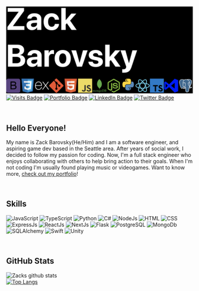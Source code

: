 [![Zack's Github banner](./assets/header.png)](https://zackbarovsky.dev/)
[![Visits Badge](https://badges.pufler.dev/visits/zbarovsky/zbarovsky)](https://zackbarovsky.dev/)
[![Portfolio Badge](https://img.shields.io/badge/Portfolio-Profile-1A5E8C)](https://zackbarovsky.dev/)
[![LinkedIn Badge](https://img.shields.io/badge/LinkedIn-Profile-0e76a8)](https://www.linkedin.com/in/zbarovsky/)
[![Twitter Badge](https://img.shields.io/badge/Twitter-Profile-1DA1F2)](https://twitter.com/zbarovsky)


<br>

## Hello Everyone!
My name is Zack Barovsky(He/Him) and I am a software engineer, and aspiring game dev based in the Seattle area. After years of social work, I decided to follow my passion for coding. Now, I'm a full stack engineer who enjoys collaborating with others to help bring action to their goals. When I'm not coding I'm usually found playing music or videogames. Want to know more, [check out my portfolio](https://zackbarovsky.dev/)!

<br>

## Skills
![JavaScript](https://img.shields.io/badge/Code-JavaScript-048939)
![TypeScript](https://img.shields.io/badge/Code-TypeScript-048939)
![Python](https://img.shields.io/badge/Code-Python-048939)
![C#](https://img.shields.io/badge/Code-CSharp-048939)
![NodeJs](https://img.shields.io/badge/Code-Node-048939)
![HTML](https://img.shields.io/badge/Code-HTML-048939)
![CSS](https://img.shields.io/badge/Code-CSS/SASS-048939)
![ExpressJs](https://img.shields.io/badge/Code-ExpressJs-048939)
![ReactJs](https://img.shields.io/badge/Code-ReactJs-048939)
![NextJs](https://img.shields.io/badge/Code-NextJs-048939)
![Flask](https://img.shields.io/badge/Code-Flask-048939)
![PostgreSQL](https://img.shields.io/badge/Code-PostgeSQL-048939)
![MongoDb](https://img.shields.io/badge/Code-MongoDb-048939)
![SQLAlchemy](https://img.shields.io/badge/Code-SQLAlchemy-048939)
![Swift](https://img.shields.io/badge/Code-Swift-048939)
![Unity](https://img.shields.io/badge/Code-Unity-048939)

<br>

## GitHub Stats
![Zacks github stats](https://github-readme-stats.vercel.app/api?username=zbarovsky&show_icons=true&theme=dark)
<br>
[![Top Langs](https://github-readme-stats.vercel.app/api/top-langs/?username=zbarovsky&layout=compact&theme=dark)](https://github.com/zbarovsky/github-readme-stats)




<!--
**zbarovsky/zbarovsky** is a ✨ _special_ ✨ repository because its `README.md` (this file) appears on your GitHub profile.

TODO: For readjusting github repo cards
<a href="https://github.com/anuraghazra/github-readme-stats">
  <img align="center" src="https://github-readme-stats.vercel.app/api/pin/?username=anuraghazra&repo=github-readme-stats" />
</a>
<a href="https://github.com/anuraghazra/convoychat">
  <img align="center" src="https://github-readme-stats.vercel.app/api/pin/?username=anuraghazra&repo=convoychat" />
</a>

Here are some ideas to get you started:

- 🔭 I’m currently working on ...
- 🌱 I’m currently learning ...
- 👯 I’m looking to collaborate on ...
- 🤔 I’m looking for help with ...
- 💬 Ask me about ...
- 📫 How to reach me: ...
- 😄 Pronouns: ...
- ⚡ Fun fact: ...
-->
